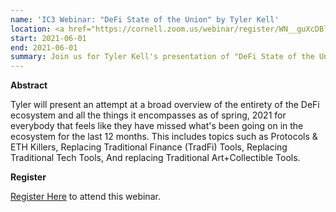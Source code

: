 ```yaml
---
name: 'IC3 Webinar: "DeFi State of the Union" by Tyler Kell'
location: <a href="https://cornell.zoom.us/webinar/register/WN__guXcDBlSveNoDjOKpM9Sg">Register Here</a>.
start: 2021-06-01
end: 2021-06-01
summary: Join us for Tyler Kell's presentation of "DeFi State of the Union", this webinar will be on June 1, 2021.
---
```


**Abstract**

Tyler will present an attempt at a broad overview of the entirety of the DeFi ecosystem and all the things it encompasses as of spring, 2021 for everybody that feels like they have missed what's been going on in the ecosystem for the last 12 months. This includes topics such as Protocols & ETH Killers, Replacing Traditional Finance (TradFi) Tools, Replacing Traditional Tech Tools, And replacing Traditional Art+Collectible Tools.


**Register**

<a href="https://cornell.zoom.us/webinar/register/WN__guXcDBlSveNoDjOKpM9Sg">Register Here</a> to attend this webinar. 
